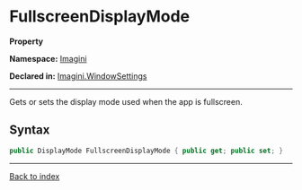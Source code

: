 # FullscreenDisplayMode

**Property**

**Namespace:** [Imagini](Imagini.md)

**Declared in:** [Imagini.WindowSettings](Imagini.WindowSettings.md)

------



Gets or sets the display mode used when the app is fullscreen.


## Syntax

```csharp
public DisplayMode FullscreenDisplayMode { public get; public set; }
```

------

[Back to index](index.md)
